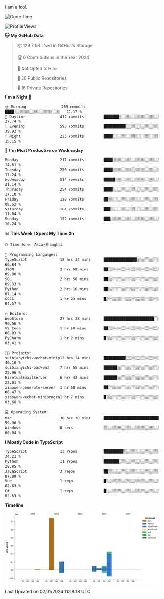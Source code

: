 I am a fool.

<!--START_SECTION:waka-->
![Code Time](http://img.shields.io/badge/Code%20Time-1%2C038%20hrs%2027%20mins-blue)

![Profile Views](http://img.shields.io/badge/Profile%20Views-1-blue)

**🐱 My GitHub Data** 

> 📦 129.7 kB Used in GitHub's Storage 
 > 
> 🏆 0 Contributions in the Year 2024
 > 
> 🚫 Not Opted to Hire
 > 
> 📜 26 Public Repositories 
 > 
> 🔑 16 Private Repositories 
 > 
**I'm a Night 🦉** 

```text
🌞 Morning                255 commits         ████░░░░░░░░░░░░░░░░░░░░░   17.17 % 
🌆 Daytime                412 commits         ███████░░░░░░░░░░░░░░░░░░   27.74 % 
🌃 Evening                593 commits         ██████████░░░░░░░░░░░░░░░   39.93 % 
🌙 Night                  225 commits         ████░░░░░░░░░░░░░░░░░░░░░   15.15 % 
```
📅 **I'm Most Productive on Wednesday** 

```text
Monday                   217 commits         ████░░░░░░░░░░░░░░░░░░░░░   14.61 % 
Tuesday                  256 commits         ████░░░░░░░░░░░░░░░░░░░░░   17.24 % 
Wednesday                314 commits         █████░░░░░░░░░░░░░░░░░░░░   21.14 % 
Thursday                 254 commits         ████░░░░░░░░░░░░░░░░░░░░░   17.10 % 
Friday                   128 commits         ██░░░░░░░░░░░░░░░░░░░░░░░   08.62 % 
Saturday                 164 commits         ███░░░░░░░░░░░░░░░░░░░░░░   11.04 % 
Sunday                   152 commits         ███░░░░░░░░░░░░░░░░░░░░░░   10.24 % 
```


📊 **This Week I Spent My Time On** 

```text
🕑︎ Time Zone: Asia/Shanghai

💬 Programming Languages: 
TypeScript               18 hrs 34 mins      ███████████████░░░░░░░░░░   60.84 % 
JSON                     2 hrs 59 mins       ██░░░░░░░░░░░░░░░░░░░░░░░   09.80 % 
SQL                      2 hrs 50 mins       ██░░░░░░░░░░░░░░░░░░░░░░░   09.33 % 
Python                   2 hrs 10 mins       ██░░░░░░░░░░░░░░░░░░░░░░░   07.14 % 
SCSS                     1 hr 23 mins        █░░░░░░░░░░░░░░░░░░░░░░░░   04.57 % 

🔥 Editors: 
WebStorm                 27 hrs 38 mins      ███████████████████████░░   90.56 % 
VS Code                  1 hr 50 mins        ██░░░░░░░░░░░░░░░░░░░░░░░   06.03 % 
PyCharm                  1 hr 2 mins         █░░░░░░░░░░░░░░░░░░░░░░░░   03.41 % 

🐱‍💻 Projects: 
suibianyichi-wechat-minip12 hrs 14 mins      ██████████░░░░░░░░░░░░░░░   40.10 % 
suibianyichi-backend     7 hrs 55 mins       ██████░░░░░░░░░░░░░░░░░░░   25.96 % 
HiretualEmailServer      6 hrs 43 mins       ██████░░░░░░░░░░░░░░░░░░░   22.01 % 
xiaowen-generate-server  1 hr 58 mins        ██░░░░░░░░░░░░░░░░░░░░░░░   06.47 % 
xiaowen-wechat-miniprogra1 hr 7 mins         █░░░░░░░░░░░░░░░░░░░░░░░░   03.68 % 

💻 Operating System: 
Mac                      30 hrs 30 mins      █████████████████████████   99.96 % 
Windows                  0 secs              ░░░░░░░░░░░░░░░░░░░░░░░░░   00.04 % 
```

**I Mostly Code in TypeScript** 

```text
TypeScript               13 repos            █████████░░░░░░░░░░░░░░░░   34.21 % 
Python                   11 repos            ███████░░░░░░░░░░░░░░░░░░   28.95 % 
JavaScript               3 repos             ██░░░░░░░░░░░░░░░░░░░░░░░   07.89 % 
Vue                      1 repo              █░░░░░░░░░░░░░░░░░░░░░░░░   02.63 % 
C#                       1 repo              █░░░░░░░░░░░░░░░░░░░░░░░░   02.63 % 
```



**Timeline**

![Lines of Code chart](https://raw.githubusercontent.com/VeejaLiu/VeejaLiu/master/assets/bar_graph.png)


 Last Updated on 02/01/2024 11:08:18 UTC
<!--END_SECTION:waka-->
